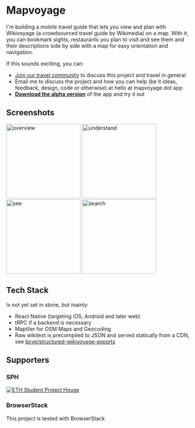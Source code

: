 # Mapvoyage

I'm building a mobile travel guide that lets you view and plan with Wikivoyage (a crowdsourced travel guide by Wikimedia) on a map. With it, you can bookmark sights, restaurants you plan to visit and see them and their descriptions side by side with a map for easy orientation and navigation.

If this sounds exciting, you can:
- [Join our travel community](https://chat.mapvoyage.app) to discuss this project and travel in general
- Email me to discuss the project and how you can help (be it ideas, feedback, design, code or otherwise) at hello at mapvoyage dot app
- **[Download the alpha version](https://alpha.mapvoyage.app)** of the app and try it out

## Screenshots
<img width="200"  alt="overview" src="https://github.com/user-attachments/assets/ad1bd375-3d5f-4211-b7e8-51d62debd038" />
<img width="200"  alt="understand" src="https://github.com/user-attachments/assets/36fc6540-a407-4108-a5c7-83f934dea8a4" />
<img width="200"  alt="see" src="https://github.com/user-attachments/assets/2a462e2e-9d6a-4a44-b84e-8b192b102b5d" />
<img width="200"  alt="search" src="https://github.com/user-attachments/assets/daa0df0d-682e-4d28-ae27-f922be5d962c" />


## Tech Stack
Is not yet set in stone, but mainly:
* React Native (targeting iOS, Android and later web)
* tRPC if a backend is necessary
* Maptiler for OSM Maps and Geocoding
* Raw wikitext is precompiled to JSON and served statically from a CDN, see [bcye/structured-wikivoyage-exports](https://github.com/bcye/structured-wikivoyage-exports)

## Supporters
### SPH
[![ETH Student Project House](https://github.com/user-attachments/assets/ba5974d7-8f50-4cfe-b082-53ebc93a3e4a)](https://sph.ethz.ch)

### BrowserStack
This project is tested with BrowserStack